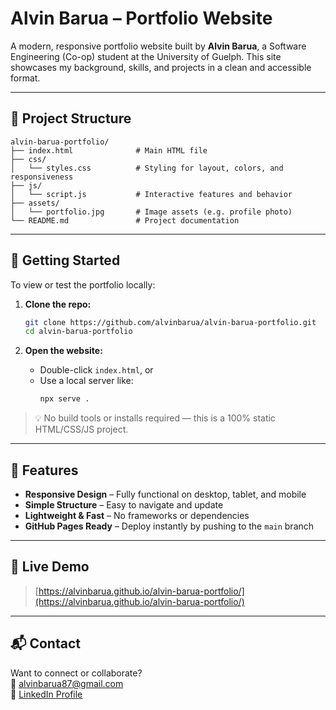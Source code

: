 # Alvin Barua – Portfolio Website

A modern, responsive portfolio website built by **Alvin Barua**, a Software Engineering (Co-op) student at the University of Guelph. This site showcases my background, skills, and projects in a clean and accessible format.

---

## 📁 Project Structure

```
alvin-barua-portfolio/
├── index.html              # Main HTML file
├── css/
│   └── styles.css          # Styling for layout, colors, and responsiveness
├── js/
│   └── script.js           # Interactive features and behavior
├── assets/
│   └── portfolio.jpg       # Image assets (e.g. profile photo)
└── README.md               # Project documentation
```

---

## 🚀 Getting Started

To view or test the portfolio locally:

1. **Clone the repo:**
   ```bash
   git clone https://github.com/alvinbarua/alvin-barua-portfolio.git
   cd alvin-barua-portfolio
   ```

2. **Open the website:**
   - Double-click `index.html`, or
   - Use a local server like:
     ```bash
     npx serve .
     ```

> 💡 No build tools or installs required — this is a 100% static HTML/CSS/JS project.

---

## 🌟 Features

- **Responsive Design** – Fully functional on desktop, tablet, and mobile  
- **Simple Structure** – Easy to navigate and update  
- **Lightweight & Fast** – No frameworks or dependencies  
- **GitHub Pages Ready** – Deploy instantly by pushing to the `main` branch

---

## 📡 Live Demo
  
> [https://alvinbarua.github.io/alvin-barua-portfolio/](https://alvinbarua.github.io/alvin-barua-portfolio/)

---

## 📬 Contact

Want to connect or collaborate?  
📧 [alvinbarua87@gmail.com](mailto:alvinbarua87@gmail.com)  
🔗 [LinkedIn Profile](https://www.linkedin.com/in/alvin-barua-089968336/)
